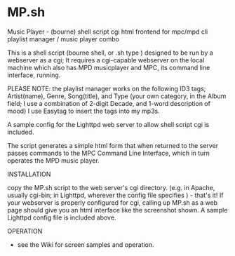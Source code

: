 # MP.sh
Music Player - (bourne) shell script cgi html frontend for mpc/mpd cli playlist manager / music player combo

This is a shell script (bourne shell, or .sh type ) designed to be run by a webserver as a cgi; It requires a cgi-capable webserver on the local machine which also has MPD musicplayer and MPC, its command line interface, running.

PLEASE NOTE: the playlist manager works on the following ID3 tags;  Artist(name), Genre, Song(title), and Type (your own category, in the Album field;  I use a combination of 2-digit Decade, and  1-word description of mood) I use Easytag to insert the tags into my mp3s.

A sample config for the Lighttpd web server to allow shell script cgi is included.

The script generates a simple html form that when returned to the server passes commands to the MPC Command Line Interface, which in turn operates the MPD music player.

INSTALLATION

copy the MP.sh script to the web server's cgi directory. (e.g. in Apache, usually cgi-bin; in Lighttpd, wherever the config file specifies ) - that's it!  If your webserver is properly configured for cgi, calling up MP.sh as a web page should give you an html interface like the screenshot shown. A sample Lighttpd config file is included above.

OPERATION
 
   - see the Wiki for screen samples and operation.
